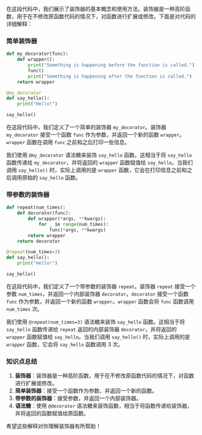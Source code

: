 在这段代码中，我们展示了装饰器的基本概念和使用方法。装饰器是一种高阶函数，用于在不修改原函数代码的情况下，对函数进行扩展或修改。下面是对代码的详细解释：

### 简单装饰器

```python
def my_decorator(func):
    def wrapper():
        print("Something is happening before the function is called.")
        func()
        print("Something is happening after the function is called.")
    return wrapper

@my_decorator
def say_hello():
    print("Hello!")

say_hello()
```

在这段代码中，我们定义了一个简单的装饰器 `my_decorator`。装饰器 `my_decorator` 接受一个函数 `func` 作为参数，并返回一个新的函数 `wrapper`。`wrapper` 函数在调用 `func` 之前和之后打印一些信息。

我们使用 `@my_decorator` 语法糖来装饰 `say_hello` 函数。这相当于将 `say_hello` 函数传递给 `my_decorator`，并将返回的 `wrapper` 函数赋值给 `say_hello`。当我们调用 `say_hello()` 时，实际上调用的是 `wrapper` 函数，它会在打印信息之前和之后调用原始的 `say_hello` 函数。

### 带参数的装饰器

```python
def repeat(num_times):
    def decorator(func):
        def wrapper(*args, **kwargs):
            for _ in range(num_times):
                func(*args, **kwargs)
        return wrapper
    return decorator

@repeat(num_times=3)
def say_hello():
    print("Hello!")

say_hello()
```

在这段代码中，我们定义了一个带参数的装饰器 `repeat`。装饰器 `repeat` 接受一个参数 `num_times`，并返回一个内部装饰器 `decorator`。`decorator` 接受一个函数 `func` 作为参数，并返回一个新的函数 `wrapper`。`wrapper` 函数会将 `func` 函数调用 `num_times` 次。

我们使用 `@repeat(num_times=3)` 语法糖来装饰 `say_hello` 函数。这相当于将 `say_hello` 函数传递给 `repeat` 返回的内部装饰器 `decorator`，并将返回的 `wrapper` 函数赋值给 `say_hello`。当我们调用 `say_hello()` 时，实际上调用的是 `wrapper` 函数，它会将 `say_hello` 函数调用 3 次。

### 知识点总结

1. **装饰器**：装饰器是一种高阶函数，用于在不修改原函数代码的情况下，对函数进行扩展或修改。
2. **简单装饰器**：接受一个函数作为参数，并返回一个新的函数。
3. **带参数的装饰器**：接受参数，并返回一个内部装饰器。
4. **语法糖**：使用 `@decorator` 语法糖来装饰函数，相当于将函数传递给装饰器，并将返回的函数赋值给原函数。

希望这些解释对你理解装饰器有所帮助！
<!--stackedit_data:
eyJoaXN0b3J5IjpbMTY5NjAxODY5OV19
-->
